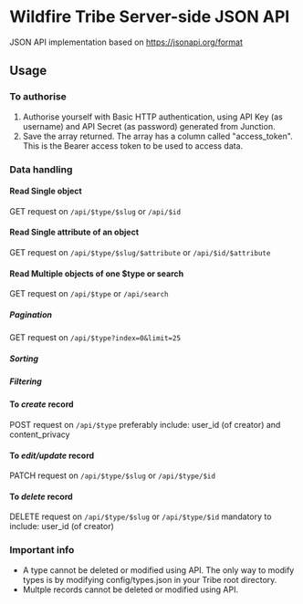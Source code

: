# Wildfire Tribe Server-side JSON API
JSON API implementation based on https://jsonapi.org/format

## Usage

### To authorise
1. Authorise yourself with Basic HTTP authentication, using API Key (as username) and API Secret (as password) generated from Junction.
2. Save the array returned. The array has a column called "access_token". This is the Bearer access token to be used to access data.

### Data handling

#### Read Single object
GET request on `/api/$type/$slug` or `/api/$id`

#### Read Single attribute of an object
GET request on `/api/$type/$slug/$attribute` or `/api/$id/$attribute`

#### Read Multiple objects of one $type or search
GET request on `/api/$type` or `/api/search`

##### Pagination
GET request on `/api/$type?index=0&limit=25`

##### Sorting

##### Filtering

#### To _create_ record
POST request on `/api/$type`
preferably include: user_id (of creator) and content_privacy

#### To _edit/update_ record
PATCH request on `/api/$type/$slug` or `/api/$type/$id`

#### To _delete_ record
DELETE request on `/api/$type/$slug` or `/api/$type/$id`
mandatory to include: user_id (of creator)

### Important info
- A type cannot be deleted or modified using API. The only way to modify types is by modifying config/types.json in your Tribe root directory.
- Multple records cannot be deleted or modified using API.
